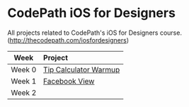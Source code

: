 CodePath iOS for Designers
==========================

All projects related to CodePath's iOS for Designers course. (http://thecodepath.com/iosfordesigners)


| Week                | Project            |
| ------------------- |:-------------------|
| Week 0   | [Tip Calculator Warmup](https://github.com/jthiller/CodePath-iOS-for-Designers/tree/master/Project%200%20-%20Tip%20Calculator) |
| Week 1   | [Facebook View](https://github.com/jthiller/CodePath-iOS-for-Designers/tree/master/Project%201%20-%20Facebook%20View) |
| Week 2   | []() |
